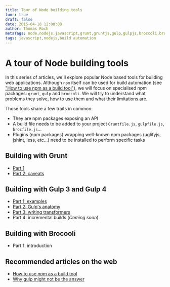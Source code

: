 ```yaml
---
title: Tour of Node building tools
lunr: true
draft: false
date: 2015-04-18 12:00:00
author: Thomas Roch
metaTags: node,nodejs,javascript,grunt,gruntjs,gulp,gulpjs,broccoli,broccolijs,build automation,build tool,task runner
tags: javascript,nodejs,build automation
---
```


# A tour of Node building tools

In this series of articles, we'll explore popular Node based tools for building web applications.
Although `npm` itself can be used for build automation (see ["How to use npm as a build tool"](http://blog.keithcirkel.co.uk/how-to-use-npm-as-a-build-tool/)),
we will focus on specialised npm packages: `grunt`, `gulp` and `broccoli`. We will try to understand what problems they solve, how to use them
and what their limitations are.

Those tools share a few traits in common:
- They are npm packages exposing an API
- A build file needs to be added to your project `Gruntfile.js`, `gulpfile.js`, `brocfile.js`...
- Plugins (npm packages) wrapping well-known npm packages (uglifyjs, jshint, less, etc...) need to be installed to perform specific tasks


## Building with Grunt

- [Part 1](/posts/2015/04/18/building-with-grunt-part-1/)
- [Part 2: caveats](posts/2015/04/22/building-with-grunt-part-2-caveats/)


## Building with Gulp 3 and Gulp 4

- [Part 1: examples](/posts/2015/04/23/building-with-gulp-3-and-4-part-1-examples/)
- [Part 2: Gulp's anatomy](/posts/2015/04/23/building-with-gulp-3-and-4-part-2-gulp-anatomy/)
- [Part 3: writing transformers](/posts/2015/04/28/building-with-gulp-3-and-4-part-3-writing-transformers/)
- Part 4: incremental builds (_Coming soon_)


## Building with Brocooli

- Part 1: introduction


## Recommended articles on the web

- [How to use npm as a build tool](http://blog.keithcirkel.co.uk/how-to-use-npm-as-a-build-tool/)
- [Why gulp might not be the answer](http://scm.io/blog/hack/2014/07/why-gulp-might-not-be-the-answer/)
